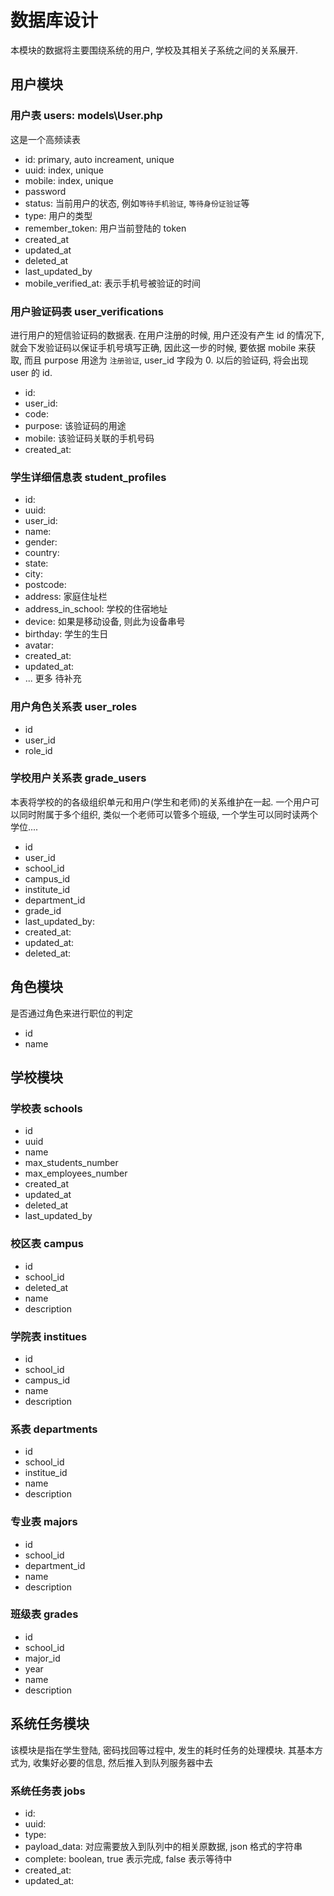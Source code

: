 # 数据库设计

本模块的数据将主要围绕系统的用户, 学校及其相关子系统之间的关系展开.

## 用户模块

### 用户表 users: models\User.php

这是一个高频读表

- id: primary, auto increament, unique
- uuid: index, unique
- mobile: index, unique
- password
- status: 当前用户的状态, 例如`等待手机验证`, `等待身份证验证`等
- type: 用户的类型
- remember_token: 用户当前登陆的 token
- created_at
- updated_at
- deleted_at
- last_updated_by
- mobile_verified_at: 表示手机号被验证的时间

### 用户验证码表 user_verifications

进行用户的短信验证码的数据表. 在用户注册的时候, 用户还没有产生 id 的情况下, 就会下发验证码以保证手机号填写正确, 因此这一步的时候, 要依据 mobile 来获取, 而且 purpose 用途为 `注册验证`, user_id 字段为 0. 以后的验证码, 将会出现 user 的 id. 

- id:
- user_id:
- code:
- purpose: 该验证码的用途
- mobile: 该验证码关联的手机号码
- created_at:

### 学生详细信息表  student_profiles

- id:
- uuid:
- user_id:
- name:
- gender:
- country:
- state:
- city:
- postcode:
- address: 家庭住址栏
- address_in_school: 学校的住宿地址
- device: 如果是移动设备, 则此为设备串号
- birthday: 学生的生日
- avatar:
- created_at:
- updated_at:
- ... 更多 待补充

### 用户角色关系表 user_roles

- id
- user_id
- role_id

### 学校用户关系表 grade_users

本表将学校的的各级组织单元和用户(学生和老师)的关系维护在一起. 一个用户可以同时附属于多个组织, 类似一个老师可以管多个班级, 一个学生可以同时读两个学位....

- id
- user_id
- school_id
- campus_id
- institute_id
- department_id
- grade_id
- last_updated_by:
- created_at:
- updated_at:
- deleted_at:

## 角色模块

是否通过角色来进行职位的判定

- id
- name

## 学校模块

### 学校表 schools

- id
- uuid
- name
- max_students_number
- max_employees_number
- created_at
- updated_at
- deleted_at
- last_updated_by

### 校区表 campus

- id
- school_id
- deleted_at
- name
- description

### 学院表 institues

- id
- school_id
- campus_id
- name
- description

### 系表 departments

- id
- school_id
- institue_id
- name
- description

### 专业表 majors

- id
- school_id
- department_id
- name
- description

### 班级表 grades

- id
- school_id
- major_id
- year
- name
- description

## 系统任务模块

该模块是指在学生登陆, 密码找回等过程中, 发生的耗时任务的处理模块. 其基本方式为, 收集好必要的信息, 然后推入到队列服务器中去

### 系统任务表 jobs

- id:
- uuid:
- type:
- payload_data: 对应需要放入到队列中的相关原数据, json 格式的字符串
- complete: boolean, true 表示完成, false 表示等待中
- created_at:
- updated_at:
